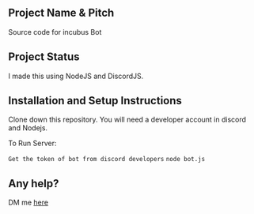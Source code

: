 ## Project Name & Pitch

Source code for incubus Bot

## Project Status

I made this using NodeJS and DiscordJS.

## Installation and Setup Instructions

Clone down this repository. You will need a developer account in discord and Nodejs.

To Run Server:

`Get the token of bot from discord developers`
`node bot.js`

## Any help?

DM me [here](https://twitter.com/ZohebKh03784087)
